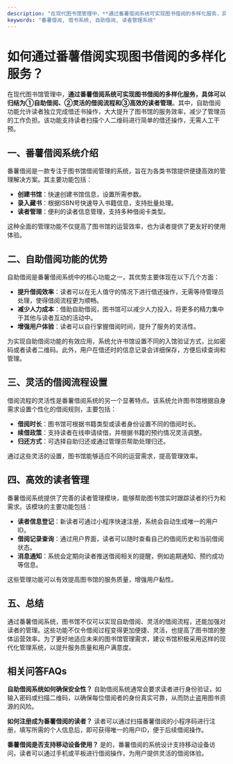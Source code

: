 ```yaml
---
description: "在现代图书馆管理中，**通过番薯借阅系统可实现图书借阅的多样化服务，具体可以归结为①自助借阅、②灵活的借阅流程和③高效的读者管理**。其中，自助借阅功能允许读者独立完成借还书操作，大大提升了图书馆的服务效率，减少了管理员的工作负担。该功能支持读者扫描个人二维码进行简单的借还操作，无需人工干预。"
keywords: "番薯借阅, 借书系统, 自助借阅, 读者管理系统"
---
```

# 如何通过番薯借阅实现图书借阅的多样化服务？

在现代图书馆管理中，**通过番薯借阅系统可实现图书借阅的多样化服务，具体可以归结为①自助借阅、②灵活的借阅流程和③高效的读者管理**。其中，自助借阅功能允许读者独立完成借还书操作，大大提升了图书馆的服务效率，减少了管理员的工作负担。该功能支持读者扫描个人二维码进行简单的借还操作，无需人工干预。

## **一、番薯借阅系统介绍**

番薯借阅是一款专注于图书馆借阅管理的系统，旨在为各类书馆提供便捷高效的管理解决方案。其主要功能包括：

- **创建书馆**：快速创建书馆信息，设置所需参数。
- **录入藏书**：根据ISBN号快速导入书籍信息，支持批量处理。
- **读者管理**：便利的读者信息管理，支持多种借阅卡类型。

这种全面的管理功能不仅提高了图书馆的运营效率，也为读者提供了更友好的使用体验。

## **二、自助借阅功能的优势**

自助借阅是番薯借阅系统中的核心功能之一，其优势主要体现在以下几个方面：

- **提升借阅效率**：读者可以在无人值守的情况下进行借还操作，无需等待管理员处理，使得借阅流程更为顺畅。
- **减少人力成本**：借助自助借阅，图书馆可以减少人力投入，将更多的精力集中于其他与读者互动的活动中。
- **增强用户体验**：读者可以自行掌握借阅时间，提升了服务的灵活性。

为实现自助借阅功能的有效应用，系统允许书馆设置不同的入馆验证方式，比如密码或者读者二维码。此外，用户在借还时的信息记录会详细保存，方便后续查询和管理。

## **三、灵活的借阅流程设置**

借阅流程的灵活性是番薯借阅系统的另一个显著特点。该系统允许图书馆根据自身需求设置个性化的借阅规则，主要包括：

- **借阅时长**：图书馆可根据书籍类型或读者身份设置不同的借阅时长。
- **续借政策**：支持读者在线申请续借，并根据书籍的预约情况灵活调整。
- **归还方式**：可选择自助归还或通过管理员帮助处理归还。

通过这些灵活的设置，图书馆能够适应不同的运营需求，提高管理效率。

## **四、高效的读者管理**

番薯借阅系统提供了完善的读者管理模块，能够帮助图书馆实时跟踪读者的行为和需求。该模块的主要功能包括：

- **读者信息登记**：新读者可通过小程序快速注册，系统会自动生成唯一的用户ID。
- **借阅记录查询**：通过用户界面，读者可以随时查看自己的借阅历史和当前借阅状态。
- **消息通知**：系统会定期向读者推送借阅相关的提醒，例如逾期通知、预约成功等信息。

这些管理功能可以有效提高图书馆的服务质量，增强用户黏性。

## **五、总结**

通过番薯借阅系统，图书馆不仅可以实现自助借阅、灵活的借阅流程，还能加强对读者的管理。这些功能不仅令借阅过程变得更加便捷、灵活，也提高了图书馆的整体运营效率。为了更好地适应未来的图书馆管理需求，建议书馆积极采用这样的现代化管理系统，以提升服务质量和用户满意度。

## 相关问答FAQs

**自助借阅系统如何确保安全性？** 自助借阅系统通常会要求读者进行身份验证，如输入密码或扫描二维码，以确保每位借阅者的身份真实可靠，从而防止盗用图书资源的风险。

**如何注册成为番薯借阅的读者？** 读者可以通过扫描番薯借阅的小程序码进行注册，填写所需的个人信息后，即可获得唯一的用户ID，便于后续借阅操作。

**番薯借阅是否支持移动设备使用？** 是的，番薯借阅的系统设计支持移动设备访问，读者可以通过手机或平板进行借阅操作，为用户提供灵活的借阅体验。
